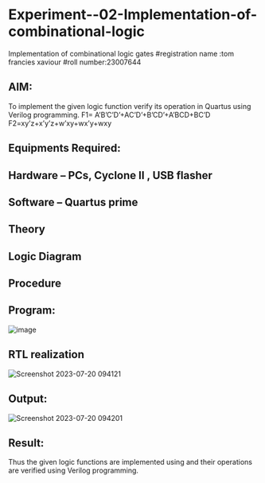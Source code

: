 # Experiment--02-Implementation-of-combinational-logic
Implementation of combinational logic gates
 #registration name :tom francies xaviour
 #roll number:23007644
## AIM:
To implement the given logic function verify its operation in Quartus using Verilog programming.
 F1= A’B’C’D’+AC’D’+B’CD’+A’BCD+BC’D
F2=xy’z+x’y’z+w’xy+wx’y+wxy
 
 
 
## Equipments Required:
## Hardware – PCs, Cyclone II , USB flasher
## Software – Quartus prime


## Theory
 

## Logic Diagram
## Procedure
## Program:
![image](https://github.com/Tomfx03/Experiment--02-Implementation-of-combinational-logic-/assets/101335832/dacd6e5a-6f3d-4b51-a927-f309f1bdd090)

## RTL realization
![Screenshot 2023-07-20 094121](https://github.com/Tomfx03/Experiment--02-Implementation-of-combinational-logic-/assets/101335832/eda421c0-0141-499c-99bd-76ca84b60aad)

## Output:
![Screenshot 2023-07-20 094201](https://github.com/Tomfx03/Experiment--02-Implementation-of-combinational-logic-/assets/101335832/4fecfb01-1667-4d44-a301-ba73e42de337)

## Result:
Thus the given logic functions are implemented using  and their operations are verified using Verilog programming.
